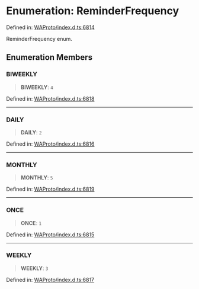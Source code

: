 # Enumeration: ReminderFrequency

Defined in: [WAProto/index.d.ts:6814](https://github.com/Fokusdotid/bail/blob/0fe6346a5ff68a74eb71890335c982b44e2da604/WAProto/index.d.ts#L6814)

ReminderFrequency enum.

## Enumeration Members

### BIWEEKLY

> **BIWEEKLY**: `4`

Defined in: [WAProto/index.d.ts:6818](https://github.com/Fokusdotid/bail/blob/0fe6346a5ff68a74eb71890335c982b44e2da604/WAProto/index.d.ts#L6818)

***

### DAILY

> **DAILY**: `2`

Defined in: [WAProto/index.d.ts:6816](https://github.com/Fokusdotid/bail/blob/0fe6346a5ff68a74eb71890335c982b44e2da604/WAProto/index.d.ts#L6816)

***

### MONTHLY

> **MONTHLY**: `5`

Defined in: [WAProto/index.d.ts:6819](https://github.com/Fokusdotid/bail/blob/0fe6346a5ff68a74eb71890335c982b44e2da604/WAProto/index.d.ts#L6819)

***

### ONCE

> **ONCE**: `1`

Defined in: [WAProto/index.d.ts:6815](https://github.com/Fokusdotid/bail/blob/0fe6346a5ff68a74eb71890335c982b44e2da604/WAProto/index.d.ts#L6815)

***

### WEEKLY

> **WEEKLY**: `3`

Defined in: [WAProto/index.d.ts:6817](https://github.com/Fokusdotid/bail/blob/0fe6346a5ff68a74eb71890335c982b44e2da604/WAProto/index.d.ts#L6817)

